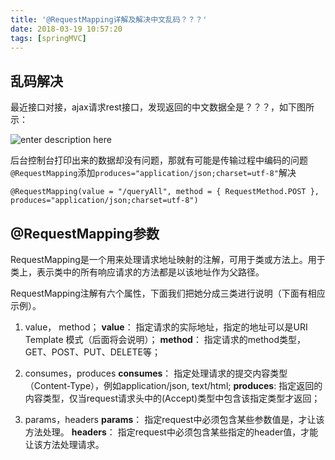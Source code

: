 ```yaml
---
title: '@RequestMapping详解及解决中文乱码？？？'
date: 2018-03-19 10:57:20
tags: [springMVC]
---
```


## 乱码解决
最近接口对接，ajax请求rest接口，发现返回的中文数据全是？？？，如下图所示：

![enter description here][1]

后台控制台打印出来的数据却没有问题，那就有可能是传输过程中编码的问题
`@RequestMapping`添加`produces="application/json;charset=utf-8"`解决

    @RequestMapping(value = "/queryAll", method = { RequestMethod.POST }, produces="application/json;charset=utf-8")

## @RequestMapping参数
RequestMapping是一个用来处理请求地址映射的注解，可用于类或方法上。用于类上，表示类中的所有响应请求的方法都是以该地址作为父路径。

RequestMapping注解有六个属性，下面我们把她分成三类进行说明（下面有相应示例）。

1. value， method；
**value**：     指定请求的实际地址，指定的地址可以是URI Template 模式（后面将会说明）；
**method**：  指定请求的method类型， GET、POST、PUT、DELETE等；

2. consumes，produces
**consumes**： 指定处理请求的提交内容类型（Content-Type），例如application/json, text/html;
**produces**:    指定返回的内容类型，仅当request请求头中的(Accept)类型中包含该指定类型才返回；

3. params，headers
**params**： 指定request中必须包含某些参数值是，才让该方法处理。
**headers**： 指定request中必须包含某些指定的header值，才能让该方法处理请求。


  [1]: ./images/%E5%BE%AE%E4%BF%A1%E5%9B%BE%E7%89%87_20180319105857.png "微信图片_20180319105857.png"